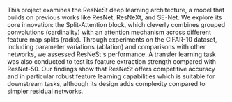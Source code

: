 This project examines the ResNeSt deep learning architecture, a model that builds on previous works like ResNet, ResNeXt, and SE-Net. 
We explore its core innovation: the Split-Attention block, which cleverly combines grouped convolutions (cardinality) with an attention mechanism across different feature map splits (radix). 
Through experiments on the CIFAR-10 dataset, including parameter variations (ablation) and comparisons with other networks, we assessed ResNeSt's performance.
A transfer learning task was also conducted to test its feature extraction strength compared with ResNet-50. 
Our findings show that ResNeSt offers competitive accuracy and in particular robust feature learning capabilities which is suitable for downstream tasks, although its design adds complexity compared to simpler residual networks.

